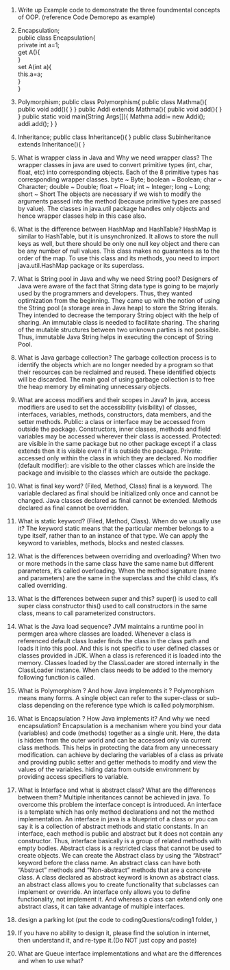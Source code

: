 1. Write up Example code to demonstrate the three foundmental concepts of OOP. (reference Code Demorepo as example)

1. Encapsulation;  
public class Encapsulation{  
    private int a=1;  
    get A(){  
    }  
    set A(int a){  
        this.a=a;  
    }  
}  
2. Polymorphism;
public class Polymorphism{
    public class Mathma(){
        public void add(){
        }
    }
    public Addi extends Mathma(){
        public void add(){
        }
    }
    public static void main(String Args[]){
        Mathma addi= new Addi();
        addi.add();
    }
}
3. Inheritance;
public class Inheritance(){
}
public class Subinheritance extends Inheritance(){
}

2. What is wrapper class in Java and Why we need wrapper class?
The wrapper classes in java are used to convert primitive types (int, char, float, etc) into corresponding objects.
Each of the 8 primitive types has corresponding wrapper classes.
byte ~ Byte; boolean ~ Boolean; char ~ Character; double ~ Double; float ~ Float; int ~ Integer; long ~ Long; short ~ Short
The objects are necessary if we wish to modify the arguments passed into the method (because primitive types are passed by value). 
The classes in java.util package handles only objects and hence wrapper classes help in this case also.

3. What is the difference between HashMap and HashTable?
HashMap is similar to HashTable, but it is unsynchronized. It allows to store the null keys as well, but there should be only one null key object and there can be any number of null values.  This class makes no guarantees as to the order of the map. To use this class and its methods, you need to import java.util.HashMap package or its superclass.

4. What is String pool in Java and why we need String pool?
Designers of Java were aware of the fact that String data type is going to be majorly used by the programmers and developers. Thus, they wanted optimization from the beginning. They came up with the notion of using the String pool (a storage area in Java heap) to store the String literals. They intended to decrease the temporary String object with the help of sharing. An immutable class is needed to facilitate sharing. The sharing of the mutable structures between two unknown parties is not possible. Thus, immutable Java String helps in executing the concept of String Pool.

5. What is Java garbage collection?
The garbage collection process is to identify the objects which are no longer needed by a program so that their resources can be reclaimed and reused. These identified objects will be discarded.
The main goal of using garbage collection is to free the heap memory by eliminating unnecessary objects.

6. What are access modifiers and their scopes in Java?
In java, access modifiers are used to set the accessibility (visibility) of classes, interfaces, variables, methods, constructors, data members, and the setter methods.
Public: a class or interface may be accessed from outside the package. Constructors, inner classes, methods and field variables may be accessed wherever their class is accessed.
Protected: are visible in the same package but no other package except if a class extends then it is visible even if it is outside the package. 
Private: accessed only within the class in which they are declared.
No modifier (default modifier): are visible to the other classes which are inside the package and invisible to the classes which are outside the package.

7. What is final key word? (Filed, Method, Class)
final is a keyword. 
The variable declared as final should be initialized only once and cannot be changed. 
Java classes declared as final cannot be extended.
Methods declared as final cannot be overridden.

8. What is static keyword? (Filed, Method, Class). When do we usually use it?
The keyword static means that the particular member belongs to a type itself, rather than to an instance of that type.
We can apply the keyword to variables, methods, blocks and nested classes.


9. What is the differences between overriding and overloading?
When two or more methods in the same class have the same name but different parameters, it’s called overloading. 
When the method signature (name and parameters) are the same in the superclass and the child class, it’s called overriding.

10. What is the differences between super and this?
super() is used to call super class constructor
this() used to call constructors in the same class, means to call parameterized constructors.

11. What is the Java load sequence?
JVM maintains a runtime pool in permgen area where classes are loaded. Whenever a class is referenced default class loader finds the class in the class path and loads it into this pool. And this is not specific to user defined classes or classes provided in JDK. When a class is referenced it is loaded into the memory.
Classes loaded by the ClassLoader are stored internally in the ClassLoader instance.
When class needs to be added to the memory following function is called.

12. What is Polymorphism ? And how Java implements it ?
Polymorphism means many forms.
A single object can refer to the super-class or sub-class depending on the reference type which is called polymorphism.

13. What is Encapsulation ? How Java implements it? And why we need encapsulation?
Encapsulation is a mechanism where you bind your data (variables) and code (methods) together as a single unit. Here, the data is hidden from the outer world and can be accessed only via current class methods. This helps in protecting the data from any unnecessary modification. 
can achieve by declaring the variables of a class as private and providing public setter and getter methods to modify and view the values of the variables.
hiding data from outside environment by providing access specifiers to variable.

14. What is Interface and what is abstract class? What are the differences between them?
Multiple inheritances cannot be achieved in java. To overcome this problem the interface concept is introduced.
An interface is a template which has only method declarations and not the method implementation.
An interface in java is a blueprint of a class or you can say it is a collection of abstract methods and static constants. In an interface, each method is public and abstract but it does not contain any constructor. Thus, interface basically is a group of related methods with empty bodies. 
Abstract class is a restricted class that cannot be used to create objects.
We can create the Abstract class by using the “Abstract” keyword before the class name. An abstract class can have both “Abstract” methods and “Non-abstract” methods that are a concrete class.
A class declared as abstract keyword is known as abstract class.
an abstract class allows you to create functionality that subclasses can implement or override.
An interface only allows you to define functionality, not implement it. And whereas a class can extend only one abstract class, it can take advantage of multiple interfaces.

15. design a parking lot (put the code to codingQuestions/coding1 folder, )
1. If you have no ability to design it, please find the solution in internet, then understand it, and re-type it.(Do NOT just copy and paste)
16. What are Queue interface implementations and what are the differences and when to use what?
